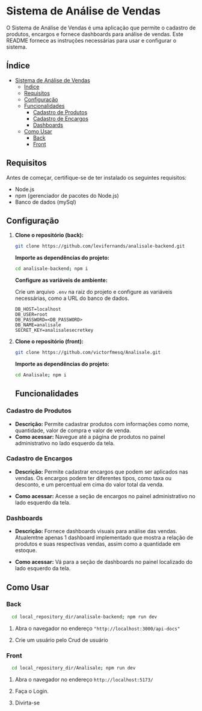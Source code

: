# Sistema de Análise de Vendas

O Sistema de Análise de Vendas é uma aplicação que permite o cadastro de produtos, encargos e fornece dashboards para análise de vendas. Este README fornece as instruções necessárias para usar e configurar o sistema.

## Índice

- [Sistema de Análise de Vendas](#sistema-de-análise-de-vendas)
  - [Índice](#índice)
  - [Requisitos](#requisitos)
  - [Configuração](#configuração)
  - [Funcionalidades](#funcionalidades)
    - [Cadastro de Produtos](#cadastro-de-produtos)
    - [Cadastro de Encargos](#cadastro-de-encargos)
    - [Dashboards](#dashboards)
  - [Como Usar](#como-usar)
    - [Back](#back)
    - [Front](#front)

## Requisitos

Antes de começar, certifique-se de ter instalado os seguintes requisitos:

- Node.js
- npm (gerenciador de pacotes do Node.js)
- Banco de dados (mySql)

## Configuração

1. **Clone o repositório (back):**

   ```bash
   git clone https://github.com/levifernands/analisale-backend.git
   ```

   **Importe as dependências do projeto:**

   ```bash
   cd analisale-backend; npm i
   ```

   **Configure as variáveis de ambiente:**

   Crie um arquivo `.env` na raiz do projeto e configure as variáveis necessárias, como a URL do banco de dados.

   ```.env
   DB_HOST=localhost
   DB_USER=root
   DB_PASSWORD=<DB_PASSWORD>
   DB_NAME=analisale
   SECRET_KEY=analisalesecretkey
   ```

2. **Clone o repositório (front):**

   ```bash
   git clone https://github.com/victorfmesq/Analisale.git
   ```

   **Importe as dependências do projeto:**

   ```bash
   cd Analisale; npm i
   ```

   ## Funcionalidades

### Cadastro de Produtos

- **Descrição:** Permite cadastrar produtos com informações como nome, quantidade, valor de compra e valor de venda.
- **Como acessar:** Navegue até a página de produtos no painel administrativo no lado esquerdo da tela.

### Cadastro de Encargos

- **Descrição:** Permite cadastrar encargos que podem ser aplicados nas vendas. Os encargos podem ter diferentes tipos, como taxa ou desconto, e um percentual em cima do valor total da venda.

- **Como acessar:** Acesse a seção de encargos no painel administrativo no lado esquerdo da tela.

### Dashboards

- **Descrição:** Fornece dashboards visuais para análise das vendas. Atualemtne apenas 1 dashboard implementado que mostra a relação de produtos e suas respectivas vendas, assim como a quantidade em estoque.

- **Como acessar:** Vá para a seção de dashboards no painel localizado do lado esquerdo da tela.

## Como Usar

### Back

```bash
  cd local_repository_dir/analisale-backend; npm run dev
```

1. Abra o navegador no endereço `"http://localhost:3000/api-docs"`

2. Crie um usuário pelo Crud de usuário

### Front

```bash
  cd local_repository_dir/Analisale; npm run dev
```

1. Abra o navegador no endereço `http://localhost:5173/`

2. Faça o Login.
3. Divirta-se
